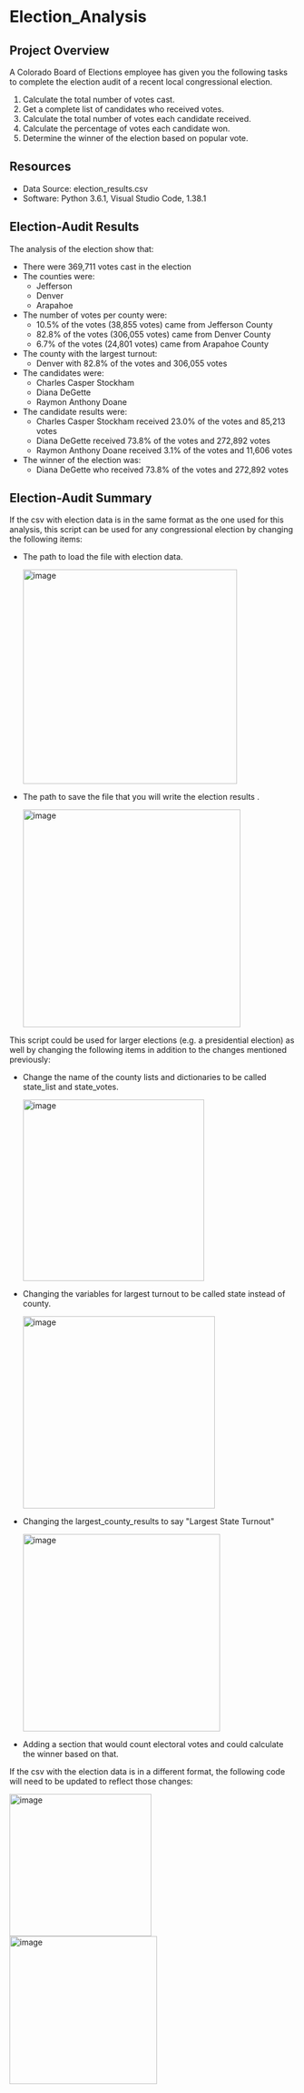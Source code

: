 # Election_Analysis
## Project Overview
A Colorado Board of Elections employee has given you the following tasks to complete the election audit of a recent local congressional election.

1. Calculate the total number of votes cast.
2. Get a complete list of candidates who received votes.
3. Calculate the total number of votes each candidate received.
4. Calculate the percentage of votes each candidate won.
5. Determine the winner of the election based on popular vote.

## Resources
- Data Source: election_results.csv
- Software: Python 3.6.1, Visual Studio Code, 1.38.1

## Election-Audit Results
The analysis of the election show that:
- There were 369,711 votes cast in the election
- The counties were:
    - Jefferson
    - Denver
    - Arapahoe
- The number of votes per county were:
    - 10.5% of the votes (38,855 votes) came from Jefferson County
    - 82.8% of the votes (306,055 votes) came from Denver County
    - 6.7% of the votes (24,801 votes) came from Arapahoe County
- The county with the largest turnout:
    - Denver with 82.8% of the votes and 306,055 votes 
- The candidates were:
  - Charles Casper Stockham
  - Diana DeGette
  - Raymon Anthony Doane
- The candidate results were:
  - Charles Casper Stockham received 23.0% of the votes and 85,213 votes
  - Diana DeGette received 73.8% of the votes and 272,892 votes
  - Raymon Anthony Doane received 3.1% of the votes and 11,606 votes
- The winner of the election was:
  - Diana DeGette who received 73.8% of the votes and 272,892 votes

## Election-Audit Summary
If the csv with election data is in the same format as the one used for this analysis, this script can be used for any congressional election by changing the following items:
- The path to load the file with election data.

    <img width="377" alt="image" src="https://user-images.githubusercontent.com/102273449/168702698-cc3fcc66-e103-401f-b76a-5f4ab4d26339.png">

- The path to save the file that you will write the election results .

    <img width="383" alt="image" src="https://user-images.githubusercontent.com/102273449/168702771-30b9cefa-e092-4c8e-a885-66d2d5ed8778.png">

This script could be used for larger elections (e.g. a presidential election) as well by changing the following items in addition to the changes mentioned previously:
- Change the name of the county lists and dictionaries to be called state_list and state_votes.

    <img width="319" alt="image" src="https://user-images.githubusercontent.com/102273449/168703076-8b15c338-a73e-4365-b1ed-f4576d915fdc.png">

- Changing the variables for largest turnout to be called state instead of county.

    <img width="338" alt="image" src="https://user-images.githubusercontent.com/102273449/168703159-1d05df5a-b2c0-488b-8d19-fdc06ebad9b3.png">

- Changing the largest_county_results to say "Largest State Turnout"

    <img width="347" alt="image" src="https://user-images.githubusercontent.com/102273449/168703296-d9e763df-64be-45aa-be66-3c56f010b2c3.png">

- Adding a section that would count electoral votes and could calculate the winner based on that.

If the csv with the election data is in a different format, the following code will need to be updated to reflect those changes:

   <img width="250" alt="image" src="https://user-images.githubusercontent.com/102273449/168703611-cbd6f80b-43f4-4c2f-81de-1697bb775d96.png">

   <img width="260" alt="image" src="https://user-images.githubusercontent.com/102273449/168703629-eec3454a-c240-4bd3-bebd-846633c78118.png">
